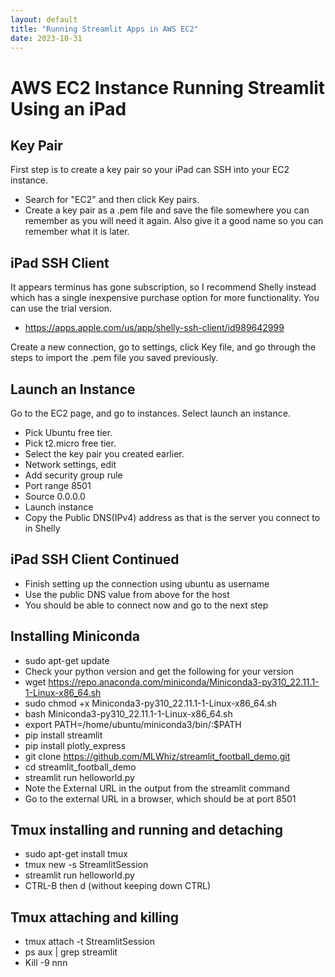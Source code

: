 ```yaml
---
layout: default
title: "Running Streamlit Apps in AWS EC2"
date: 2023-10-31
---
```


# AWS EC2 Instance Running Streamlit Using an iPad

## Key Pair

First step is to create a key pair so your iPad can SSH into your EC2 instance.
- Search for "EC2" and then click Key pairs.
- Create a key pair as a .pem file and save the file somewhere you can remember as you will need it again. Also give it a good name so you can remember what it is later.

## iPad SSH Client

It appears terminus has gone subscription, so I recommend Shelly instead which has a single inexpensive purchase option for more functionality. You can use the trial version.
- <https://apps.apple.com/us/app/shelly-ssh-client/id989642999>

Create a new connection, go to settings, click Key file, and go through the steps to import the .pem file you saved previously.

## Launch an Instance

Go to the EC2 page, and go to instances. Select launch an instance.
- Pick Ubuntu free tier.
- Pick t2.micro free tier.
- Select the key pair you created earlier.
- Network settings, edit
- Add security group rule
- Port range 8501
- Source 0.0.0.0
- Launch instance
- Copy the Public DNS(IPv4) address as that is the server you connect to in Shelly

## iPad SSH Client Continued

- Finish setting up the connection using ubuntu as username
- Use the public DNS value from above for the host
- You should be able to connect now and go to the next step

## Installing Miniconda

- sudo apt-get update
- Check your python version and get the following for your version
- wget https://repo.anaconda.com/miniconda/Miniconda3-py310_22.11.1-1-Linux-x86_64.sh
- sudo chmod +x Miniconda3-py310_22.11.1-1-Linux-x86_64.sh
- bash Miniconda3-py310_22.11.1-1-Linux-x86_64.sh
- export PATH=/home/ubuntu/miniconda3/bin/:$PATH
- pip install streamlit
- pip install plotly_express
- git clone https://github.com/MLWhiz/streamlit_football_demo.git
- cd streamlit_football_demo
- streamlit run helloworld.py
- Note the External URL in the output from the streamlit command
- Go to the external URL in a browser, which should be at port 8501

## Tmux installing and running and detaching

- sudo apt-get install tmux
- tmux new -s StreamlitSession
- streamlit run helloworld.py
- CTRL-B then d (without keeping down CTRL)

## Tmux attaching and killing

- tmux attach -t StreamlitSession
- ps aux \| grep streamlit
- Kill -9 nnn
